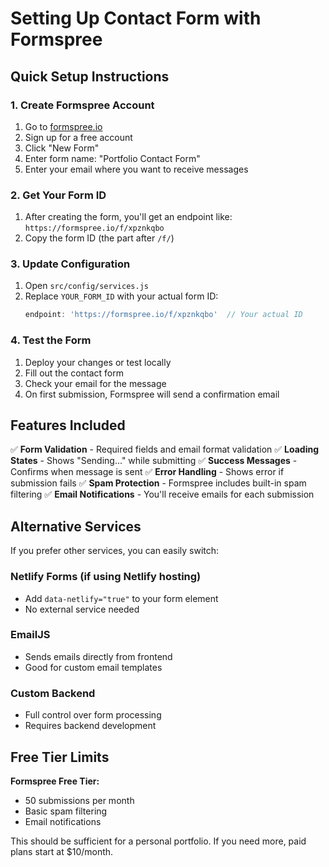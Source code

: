 # Setting Up Contact Form with Formspree

## Quick Setup Instructions

### 1. Create Formspree Account
1. Go to [formspree.io](https://formspree.io)
2. Sign up for a free account
3. Click "New Form"
4. Enter form name: "Portfolio Contact Form"
5. Enter your email where you want to receive messages

### 2. Get Your Form ID
1. After creating the form, you'll get an endpoint like:
   `https://formspree.io/f/xpznkqbo`
2. Copy the form ID (the part after `/f/`)

### 3. Update Configuration
1. Open `src/config/services.js`
2. Replace `YOUR_FORM_ID` with your actual form ID:
   ```javascript
   endpoint: 'https://formspree.io/f/xpznkqbo'  // Your actual ID
   ```

### 4. Test the Form
1. Deploy your changes or test locally
2. Fill out the contact form
3. Check your email for the message
4. On first submission, Formspree will send a confirmation email

## Features Included

✅ **Form Validation** - Required fields and email format validation
✅ **Loading States** - Shows "Sending..." while submitting
✅ **Success Messages** - Confirms when message is sent
✅ **Error Handling** - Shows error if submission fails
✅ **Spam Protection** - Formspree includes built-in spam filtering
✅ **Email Notifications** - You'll receive emails for each submission

## Alternative Services

If you prefer other services, you can easily switch:

### Netlify Forms (if using Netlify hosting)
- Add `data-netlify="true"` to your form element
- No external service needed

### EmailJS
- Sends emails directly from frontend
- Good for custom email templates

### Custom Backend
- Full control over form processing
- Requires backend development

## Free Tier Limits

**Formspree Free Tier:**
- 50 submissions per month
- Basic spam filtering
- Email notifications

This should be sufficient for a personal portfolio. If you need more, paid plans start at $10/month.
